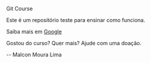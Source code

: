 Git Course

Este é um repositório teste para ensinar como funciona.

Saiba mais em [Google](http://www.google.com)

Gostou do curso? Quer mais? Ajude com uma doação.

-- Malcon Moura Lima
